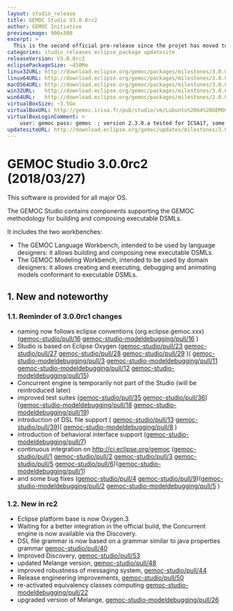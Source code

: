 ```yaml
---
layout: studio_release
title: GEMOC Studio V3.0.0rc2
author: GEMOC Initiative
previewimage: 900x300
excerpt: >
  This is the second official pre-release since the projet has moved to Eclipse organization.
categories: studio_releases eclipse_package updatesite
releaseVersion: V3.0.0rc2
eclipsePackageSize: ~450Mo
linux32URL: http://download.eclipse.org/gemoc/packages/milestones/3.0.0rc2/gemoc_studio-linux.gtk.x86.zip
linux64URL: http://download.eclipse.org/gemoc/packages/milestones/3.0.0rc2/gemoc_studio-linux.gtk.x86_64.zip
macOS64URL: http://download.eclipse.org/gemoc/packages/milestones/3.0.0rc2/gemoc_studio-macosx.cocoa.x86_64.zip
win32URL:   http://download.eclipse.org/gemoc/packages/milestones/3.0.0rc2/gemoc_studio-win32.win32.x86.zip
win64URL:   http://download.eclipse.org/gemoc/packages/milestones/3.0.0rc2/gemoc_studio-win32.win32.x86_64.zip
virtualBoxSize: ~3.5Go 
virtualBoxURL: http://gemoc.irisa.fr/pub/studio/vm/Lubuntu%2064%20GEMOC%202.3.0.a.ova
virtualBoxLoginComment: >
    user: gemoc pass: gemoc  ; version 2.3.0.a tested for ICSA17, some samples haven't been rechecked.
updatesiteURL: http://download.eclipse.org/gemoc/updates/milestones/3.0.0rc2
---
```


# GEMOC Studio 3.0.0rc2 (2018/03/27)

This software is provided for all major OS.

The GEMOC Studio contains components supporting the GEMOC methodology for building and composing executable DSMLs.

It includes the two workbenches:

  * The GEMOC Language Workbench, intended to be used by language designers: it allows building and composing new executable DSMLs.
  * The GEMOC Modeling Workbench, intended to be used by domain designers: it allows creating and executing, debugging and animating models conformant to executable DSMLs.

## 1. New and noteworthy

### 1.1. Reminder of 3.0.0rc1 changes
- naming now follows eclipse conventions (org.eclipse.gemoc.xxx) ([gemoc-studio/pull/16](https://github.com/eclipse/gemoc-studio/pull/16) [gemoc-studio-modeldebugging/pull/16](https://github.com/eclipse/gemoc-studio-modeldebugging/pull/9) )
- Studio is based on Eclipse Oxygen ([gemoc-studio/pull/23](https://github.com/eclipse/gemoc-studio/pull/23) [gemoc-studio/pull/27](https://github.com/eclipse/gemoc-studio/pull/27) [gemoc-studio/pull/28](https://github.com/eclipse/gemoc-studio/pull/28) [gemoc-studio/pull/29](https://github.com/eclipse/gemoc-studio/pull/29) )( [gemoc-studio-modeldebugging/pull/3](https://github.com/eclipse/gemoc-studio-modeldebugging/pull/3) [gemoc-studio-modeldebugging/pull/11](https://github.com/eclipse/gemoc-studio-modeldebugging/pull/11) [gemoc-studio-modeldebugging/pull/12](https://github.com/eclipse/gemoc-studio-modeldebugging/pull/12) [gemoc-studio-modeldebugging/pull/15](https://github.com/eclipse/gemoc-studio-modeldebugging/pull/15))
- Concurrent engine is temporarily not part of the Studio (will be reintroduced later)
- improved test suites ([gemoc-studio/pull/35](https://github.com/eclipse/gemoc-studio/pull/35) [gemoc-studio/pull/36](https://github.com/eclipse/gemoc-studio/pull/36))([gemoc-studio-modeldebugging/pull/18](https://github.com/eclipse/gemoc-studio-modeldebugging/pull/18) [gemoc-studio-modeldebugging/pull/19](https://github.com/eclipse/gemoc-studio-modeldebugging/pull/19))
- introduction of DSL file support ( [gemoc-studio/pull/13](https://github.com/eclipse/gemoc-studio/pull/13) [gemoc-studio/pull/39](https://github.com/eclipse/gemoc-studio/pull/39))( [gemoc-studio-modeldebugging/pull/8](https://github.com/eclipse/gemoc-studio-modeldebugging/pull/8) )
- introduction of behavioral interface support ([gemoc-studio-modeldebugging/pull/7](https://github.com/eclipse/gemoc-studio-modeldebugging/pull/7))
- continuous integration on http://ci.eclipse.org/gemoc ([gemoc-studio/pull/1](https://github.com/eclipse/gemoc-studio/pull/1) [gemoc-studio/pull/2](https://github.com/eclipse/gemoc-studio/pull/2) [gemoc-studio/pull/3](https://github.com/eclipse/gemoc-studio/pull/3) [gemoc-studio/pull/5](https://github.com/eclipse/gemoc-studio/pull/5) [gemoc-studio/pull/6](https://github.com/eclipse/gemoc-studio/pull/6))([gemoc-studio-modeldebugging/pull/1](https://github.com/eclipse/gemoc-studio-modeldebugging/pull/1))
- and some bug fixes ([gemoc-studio/pull/4](https://github.com/eclipse/gemoc-studio/pull/4) [gemoc-studio/pull/9](https://github.com/eclipse/gemoc-studio/pull/9))([gemoc-studio-modeldebugging/pull/2](https://github.com/eclipse/gemoc-studio-modeldebugging/pull/2) [gemoc-studio-modeldebugging/pull/5](https://github.com/eclipse/gemoc-studio-modeldebugging/pull/5) )

### 1.2. New in rc2
- Eclipse platform base is now Oxygen.3
- Waiting for a better integration in the official build, the Concurrent engine is now available via the Discovery.
- DSL file grammar is now based on a grammar similar to java properties grammar [gemoc-studio/pull/40](https://github.com/eclipse/gemoc-studio/pull/40)
- Improved Discovery, [gemoc-studio/pull/53](https://github.com/eclipse/gemoc-studio/pull/53)
- updated Melange version, [gemoc-studio/pull/48](https://github.com/eclipse/gemoc-studio/pull/48)
- improved robustness of messaging system, [gemoc-studio/pull/44](https://github.com/eclipse/gemoc-studio/pull/44)
- Release engineering improvements, [gemoc-studio/pull/50](https://github.com/eclipse/gemoc-studio/pull/50)
- re-activated equivalency classes computing [gemoc-studio-modeldebugging/pull/22](https://github.com/eclipse/gemoc-studio-modeldebugging/pull/22)
- upgraded version of Melange, [gemoc-studio-modeldebugging/pull/26](https://github.com/eclipse/gemoc-studio-modeldebugging/pull/26)
